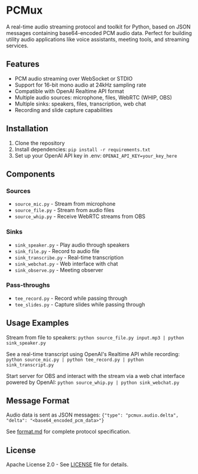 # PCMux

A real-time audio streaming protocol and toolkit for Python, based on JSON messages containing base64-encoded PCM audio data. Perfect for building utility audio applications like voice assistants, meeting tools, and streaming services.

## Features
- PCM audio streaming over WebSocket or STDIO
- Support for 16-bit mono audio at 24kHz sampling rate
- Compatible with OpenAI Realtime API format
- Multiple audio sources: microphone, files, WebRTC (WHIP, OBS)
- Multiple sinks: speakers, files, transcription, web chat
- Recording and slide capture capabilities

## Installation
1. Clone the repository
2. Install dependencies: `pip install -r requirements.txt`
3. Set up your OpenAI API key in .env: `OPENAI_API_KEY=your_key_here`

## Components

### Sources
- `source_mic.py` - Stream from microphone
- `source_file.py` - Stream from audio files
- `source_whip.py` - Receive WebRTC streams from OBS

### Sinks
- `sink_speaker.py` - Play audio through speakers
- `sink_file.py` - Record to audio file
- `sink_transcribe.py` - Real-time transcription
- `sink_webchat.py` - Web interface with chat
- `sink_observe.py` - Meeting observer

### Pass-throughs
- `tee_record.py` - Record while passing through
- `tee_slides.py` - Capture slides while passing through

## Usage Examples
Stream from file to speakers:
`python source_file.py input.mp3 | python sink_speaker.py`

See a real-time transcript using OpenAI's Realtime API while recording:
`python source_mic.py | python tee_record.py | python sink_transcript.py`

Start server for OBS and interact with the stream via a web chat interface powered by OpenAI:
`python source_whip.py | python sink_webchat.py`

## Message Format
Audio data is sent as JSON messages:
`{"type": "pcmux.audio.delta", "delta": "<base64_encoded_pcm_data>"}`

See [format.md](format.md) for complete protocol specification.

## License
Apache License 2.0 - See [LICENSE](LICENSE) file for details.